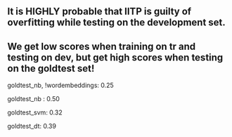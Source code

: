 ## It is HIGHLY probable that IITP is guilty of overfitting while testing on the development set. 
## We get low scores when training on tr and testing on dev, but get high scores when testing on the goldtest set!

goldtest_nb, !wordembeddings:  0.25

goldtest_nb : 0.50

goldtest_svm: 0.32

goldtest_dt: 0.39